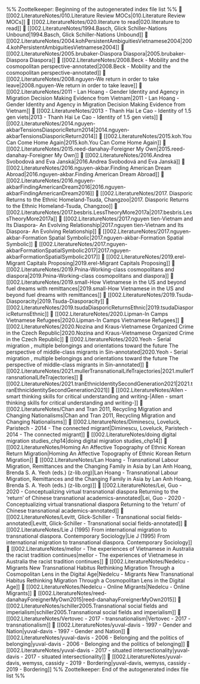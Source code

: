 %% Zoottelkeeper: Beginning of the autogenerated index file list  %%
📄 [[002.LiteratureNotes/010.Literature Review MOCs|010.Literature Review MOCs]]
📄 [[002.LiteratureNotes/020.literature to read|020.literature to read]]
📄 [[002.LiteratureNotes/1994.Basch, Glick Schiller-Nations Unbound|1994.Basch, Glick Schiller-Nations Unbound]]
📄 [[002.LiteratureNotes/2004.kohPersistentAmbiguitiesVietnamese2004|2004.kohPersistentAmbiguitiesVietnamese2004]]
📄 [[002.LiteratureNotes/2005.brubaker-Diaspora Diaspora|2005.brubaker-Diaspora Diaspora]]
📄 [[002.LiteratureNotes/2008.Beck - Mobility and the cosmopolitan perspective-annotated|2008.Beck - Mobility and the cosmopolitan perspective-annotated]]
📄 [[002.LiteratureNotes/2008.nguyen-We return in order to take leave|2008.nguyen-We return in order to take leave]]
📄 [[002.LiteratureNotes/2011 - Lan Hoang - Gender Identity and Agency in Migration Decision Making Evidence from Vietnam|2011 - Lan Hoang - Gender Identity and Agency in Migration Decision Making Evidence from Vietnam]]
📄 [[002.LiteratureNotes/2013 - Thanh Hai Le Cao - Identity of 1.5 gen viets|2013 - Thanh Hai Le Cao - Identity of 1.5 gen viets]]
📄 [[002.LiteratureNotes/2014.nguyen-akbarTensionsDiasporicReturn2014|2014.nguyen-akbarTensionsDiasporicReturn2014]]
📄 [[002.LiteratureNotes/2015.koh.You Can Come Home Again|2015.koh.You Can Come Home Again]]
📄 [[002.LiteratureNotes/2015.reed-danahay-Foreigner My Own|2015.reed-danahay-Foreigner My Own]]
📄 [[002.LiteratureNotes/2016.Andrea Svobodová and Eva Janská|2016.Andrea Svobodová and Eva Janská]]
📄 [[002.LiteratureNotes/2016.nguyen-akbar.Finding American Dream Abroad|2016.nguyen-akbar.Finding American Dream Abroad]]
📄 [[002.LiteratureNotes/2016.nguyen-akbarFindingAmericanDream2016|2016.nguyen-akbarFindingAmericanDream2016]]
📄 [[002.LiteratureNotes/2017. Diasporic Returns to the Ethnic Homeland-Tsuda, Changzoo|2017. Diasporic Returns to the Ethnic Homeland-Tsuda, Changzoo]]
📄 [[002.LiteratureNotes/2017.besbris.LessTheoryMore2017a|2017.besbris.LessTheoryMore2017a]]
📄 [[002.LiteratureNotes/2017.nguyen tien-Vietnam and Its Diaspora- An Evolving Relationship|2017.nguyen tien-Vietnam and Its Diaspora- An Evolving Relationship]]
📄 [[002.LiteratureNotes/2017.nguyen-akbar-Formation Spatial Symbolic|2017.nguyen-akbar-Formation Spatial Symbolic]]
📄 [[002.LiteratureNotes/2017.nguyen-akbarFormationSpatialSymbolic2017|2017.nguyen-akbarFormationSpatialSymbolic2017]]
📄 [[002.LiteratureNotes/2019.erel-Migrant Capitals Proposing|2019.erel-Migrant Capitals Proposing]]
📄 [[002.LiteratureNotes/2019.Pnina-Working-class cosmopolitans and diaspora|2019.Pnina-Working-class cosmopolitans and diaspora]]
📄 [[002.LiteratureNotes/2019.small-How Vietnamese in the US and beyond fuel dreams with remittances|2019.small-How Vietnamese in the US and beyond fuel dreams with remittances]]
📄 [[002.LiteratureNotes/2019.Tsuda-Diasporacity|2019.Tsuda-Diasporacity]]
📄 [[002.LiteratureNotes/2019.tsudaDiasporicReturnsEthnic|2019.tsudaDiasporicReturnsEthnic]]
📄 [[002.LiteratureNotes/2020.Lipman-In Camps Vietnamese Refugees|2020.Lipman-In Camps Vietnamese Refugees]]
📄 [[002.LiteratureNotes/2020.Nozina and Kraus-Vietnamese Organized Crime in the Czech Republic|2020.Nozina and Kraus-Vietnamese Organized Crime in the Czech Republic]]
📄 [[002.LiteratureNotes/2020.Yeoh - Serial migration , multiple belongings and orientations toward the future The perspective of middle-class migrants in Sin-annotated|2020.Yeoh - Serial migration , multiple belongings and orientations toward the future The perspective of middle-class migrants in Sin-annotated]]
📄 [[002.LiteratureNotes/2021.mullerTransnationalLifeTrajectories|2021.mullerTransnationalLifeTrajectories]]
📄 [[002.LiteratureNotes/2021.tranEthnicIdentitySecondGeneration2021|2021.tranEthnicIdentitySecondGeneration2021]]
📄 [[002.LiteratureNotes/Allen - smart thinking skills for critical understanding and writing-|Allen - smart thinking skills for critical understanding and writing-]]
📄 [[002.LiteratureNotes/Chan and Tran 2011, Recycling Migration and Changing Nationalisms|Chan and Tran 2011, Recycling Migration and Changing Nationalisms]]
📄 [[002.LiteratureNotes/Diminescu, Loveluck, Paristech - 2014 - The connected migrant|Diminescu, Loveluck, Paristech - 2014 - The connected migrant]]
📄 [[002.LiteratureNotes/doing digital migration studies_chp14|doing digital migration studies_chp14]]
📄 [[002.LiteratureNotes/Homing An Affective Topography of Ethnic Korean Return Migration|Homing An Affective Topography of Ethnic Korean Return Migration]]
📄 [[002.LiteratureNotes/Lan Hoang - Transnational Labour Migration, Remittances and the Changing Family in Asia by Lan Anh Hoang, Brenda S. A. Yeoh (eds.) (z-lib.org)|Lan Hoang - Transnational Labour Migration, Remittances and the Changing Family in Asia by Lan Anh Hoang, Brenda S. A. Yeoh (eds.) (z-lib.org)]]
📄 [[002.LiteratureNotes/Lei, Guo - 2020 - Conceptualizing virtual transnational diaspora Returning to the ‘return’ of Chinese transnational academics-annotated|Lei, Guo - 2020 - Conceptualizing virtual transnational diaspora Returning to the ‘return’ of Chinese transnational academics-annotated]]
📄 [[002.LiteratureNotes/Levitt, Glick-Schiller - Transnational social fields-annotated|Levitt, Glick-Schiller - Transnational social fields-annotated]]
📄 [[002.LiteratureNotes/Lie J (1995) From international migration to transnational diaspora. Contemporary Sociology|Lie J (1995) From international migration to transnational diaspora. Contemporary Sociology]]
📄 [[002.LiteratureNotes/mellor - The experiences of Vietnamese in Australia the racist tradition continues|mellor - The experiences of Vietnamese in Australia the racist tradition continues]]
📄 [[002.LiteratureNotes/Nedelcu - Migrants New Transnational Habitus Rethinking Migration Through a Cosmopolitan Lens in the Digital Age|Nedelcu - Migrants New Transnational Habitus Rethinking Migration Through a Cosmopolitan Lens in the Digital Age]]
📄 [[002.LiteratureNotes/Nedelcu - Online Migrants|Nedelcu - Online Migrants]]
📄 [[002.LiteratureNotes/reed-danahayForeignerMyOwn2015|reed-danahayForeignerMyOwn2015]]
📄 [[002.LiteratureNotes/schiller2005.Transnational social fields and imperialism|schiller2005.Transnational social fields and imperialism]]
📄 [[002.LiteratureNotes/Vertovec - 2017 - transnationalism|Vertovec - 2017 - transnationalism]]
📄 [[002.LiteratureNotes/yuval-davis - 1997 - Gender and Nation|yuval-davis - 1997 - Gender and Nation]]
📄 [[002.LiteratureNotes/yuval-davis - 2006 - Belonging and the politics of belonging|yuval-davis - 2006 - Belonging and the politics of belonging]]
📄 [[002.LiteratureNotes/yuval-davis - 2017 - situated intersectionality|yuval-davis - 2017 - situated intersectionality]]
📄 [[002.LiteratureNotes/yuval-davis, wemyss, cassidy - 2019 - Bordering|yuval-davis, wemyss, cassidy - 2019 - Bordering]]
%% Zoottelkeeper: End of the autogenerated index file list  %%
